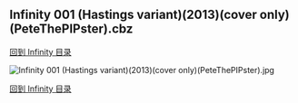 ## Infinity 001 (Hastings variant)(2013)(cover only)(PeteThePIPster).cbz


[回到 Infinity 目录](https://github.com/alicewish/markdown/blob/master/series/Infinity.md)


![Infinity 001 (Hastings variant)(2013)(cover only)(PeteThePIPster).jpg](https://wx1.sinaimg.cn/large/6a9fdecaly1fr0v7mrov1j20zk1j2h9g.jpg)

[回到 Infinity 目录](https://github.com/alicewish/markdown/blob/master/series/Infinity.md)

